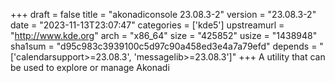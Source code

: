 +++
draft = false
title = "akonadiconsole 23.08.3-2"
version = "23.08.3-2"
date = "2023-11-13T23:07:47"
categories = ['kde5']
upstreamurl = "http://www.kde.org"
arch = "x86_64"
size = "425852"
usize = "1438948"
sha1sum = "d95c983c3939100c5d97c90a458ed3e4a7a79efd"
depends = "['calendarsupport>=23.08.3', 'messagelib>=23.08.3']"
+++
A utility that can be used to explore or manage Akonadi